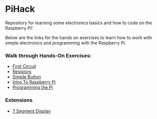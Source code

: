 # PiHack

Repository for learning some electronics basics and how to code on the Raspberry Pi!


Below are the links for the hands on exercises to learn how to work with simple electronics and programming with the Raspberry Pi.

### Walk through Hands-On Exercises:

- [First Circuit](./first_circuit)
- [Resistors](./resistor)
- [Simple Button](./simple_button)
- [Intro To Raspberry Pi](./pi_power)
- [Programming the Pi](./pi_led)


### Extensions
- [7 Segment Display](./seven)
